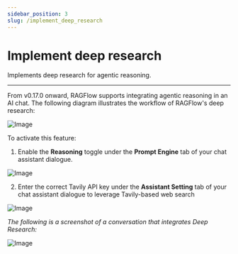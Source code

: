 ```yaml
---
sidebar_position: 3
slug: /implement_deep_research
---
```


# Implement deep research

Implements deep research for agentic reasoning.

---

From v0.17.0 onward, RAGFlow supports integrating agentic reasoning in an AI chat. The following diagram illustrates the workflow of RAGFlow's deep research:

![Image](https://github.com/user-attachments/assets/f65d4759-4f09-4d9d-9549-c0e1fe907525)

To activate this feature:

1. Enable the **Reasoning** toggle under the **Prompt Engine** tab of your chat assistant dialogue.

![Image](https://github.com/user-attachments/assets/4a1968d0-0128-4371-879f-77f3a70197f5)

2. Enter the correct Tavily API key under the **Assistant Setting** tab of your chat assistant dialogue to leverage Tavily-based web search

![Image](https://github.com/user-attachments/assets/e8787532-7e72-49ef-8951-169ae544512f)

*The following is a screenshot of a conversation that integrates Deep Research:*

![Image](https://github.com/user-attachments/assets/165b88ff-1f5d-4fb8-90e2-c836b25e32e9)